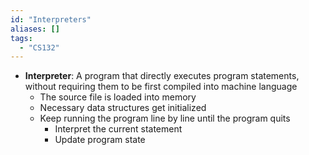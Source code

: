 ```yaml
---
id: "Interpreters"
aliases: []
tags:
  - "CS132"
---
```


- **Interpreter**: A program that directly executes program statements, without
  requiring them to be first compiled into machine language
  - The source file is loaded into memory
  - Necessary data structures get initialized
  - Keep running the program line by line until the program quits
    - Interpret the current statement
    - Update program state
